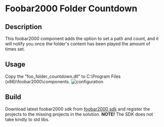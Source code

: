 # Foobar2000 Folder Countdown

## Description
This foobar2000 component adds the option to set a path and count, and it will notify you once the folder's content has been played the amount of times set.

## Usage
Copy the "foo_folder_countdown.dll" to C:\Program Files (x86)\foobar2000\components.
![configuration](https://i.ibb.co/XtVqr0K/foo-folder-countdown.png)

## Build
Download latest foobar2000 sdk from [foobar2000 sdk](https://www.foobar2000.org/SDK) and register the projects to the missing projects in the solution.
**NOTE!** The SDK does not take kindly to std libs.
